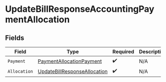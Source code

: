 # UpdateBillResponseAccountingPaymentAllocation


## Fields

| Field                                                                                   | Type                                                                                    | Required                                                                                | Description                                                                             |
| --------------------------------------------------------------------------------------- | --------------------------------------------------------------------------------------- | --------------------------------------------------------------------------------------- | --------------------------------------------------------------------------------------- |
| `Payment`                                                                               | [PaymentAllocationPayment](../../Models/Components/PaymentAllocationPayment.md)         | :heavy_check_mark:                                                                      | N/A                                                                                     |
| `Allocation`                                                                            | [UpdateBillResponseAllocation](../../Models/Components/UpdateBillResponseAllocation.md) | :heavy_check_mark:                                                                      | N/A                                                                                     |